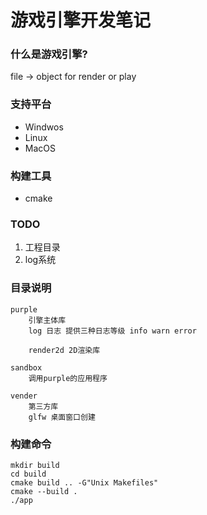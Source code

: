 # 游戏引擎开发笔记

### 什么是游戏引擎?
file -> object for render or play

### 支持平台
- Windwos 
- Linux
- MacOS

### 构建工具 
- cmake

### TODO
1. 工程目录
2. log系统

### 目录说明
    purple 
        引擎主体库
        log 日志 提供三种日志等级 info warn error

        render2d 2D渲染库
            
    sandbox 
        调用purple的应用程序

    vender
        第三方库
        glfw 桌面窗口创建
        

### 构建命令

    mkdir build  
    cd build
    cmake build .. -G"Unix Makefiles"
    cmake --build .
    ./app



